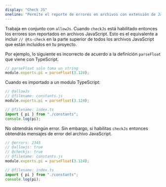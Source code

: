 ```yaml
---
display: "Check JS"
oneline: "Permite el reporte de errores en archivos con extensión de JavaScript"
---
```


Trabaja en conjunto con `allowJs`. Cuando `checkJs` está habilitado entonces los errores son reportados en archivos JavaScript. Esto es el
equivalente a incluir `// @ts-check` en la parte superior de todos los archivos JavaScript que están incluidos en tu proyecto.

Por ejemplo, lo siguiente es incorrecto de acuerdo a la definición `parseFloat` que viene con TypeScript.

```js
// parseFloat solo toma un string
module.exports.pi = parseFloat(3.124);
```

Cuando es importado a un modulo TypeScript:

```ts twoslash
// @allowJs
// @filename: constants.js
module.exports.pi = parseFloat(3.124);

// @filename: index.ts
import { pi } from "./constants";
console.log(pi);
```

No obtendrás ningún error. Sin embargo, si habilitas `checkJs` entonces obtendrás mensajes de error del archivo JavaScript.

```ts twoslash
// @errors: 2345
// @allowjs: true
// @checkjs: true
// @filename: constants.js
module.exports.pi = parseFloat(3.124);

// @filename: index.ts
import { pi } from "./constants";
console.log(pi);
```
